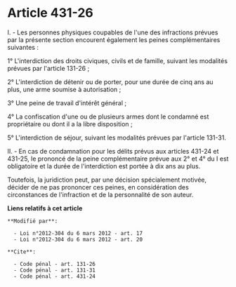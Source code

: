 # Article 431-26

I. - Les personnes physiques coupables de l'une des infractions prévues par la présente section encourent également les
peines complémentaires suivantes : 

1° L'interdiction des droits civiques, civils et de famille, suivant les modalités prévues par l'article 131-26 ; 

2° L'interdiction de détenir ou de porter, pour une durée de cinq ans au plus, une arme soumise à autorisation ; 

3° Une peine de travail d'intérêt général ; 

4° La confiscation d'une ou de plusieurs armes dont le condamné est propriétaire ou dont il a la libre disposition ; 

5° L'interdiction de séjour, suivant les modalités prévues par l'article 131-31. 

II. - En cas de condamnation pour les délits prévus aux articles 431-24 et 431-25, le prononcé de la peine complémentaire
prévue aux 2° et 4° du I est obligatoire et la durée de l'interdiction est portée à dix ans au plus. 

Toutefois, la juridiction peut, par une décision spécialement motivée, décider de ne pas prononcer ces peines, en
considération des circonstances de l'infraction et de la personnalité de son auteur.

**Liens relatifs à cet article**

	**Modifié par**:

	  - Loi n°2012-304 du 6 mars 2012 - art. 17
	  - Loi n°2012-304 du 6 mars 2012 - art. 20

	**Cite**:

	  - Code pénal - art. 131-26
	  - Code pénal - art. 131-31
	  - Code pénal - art. 431-24
